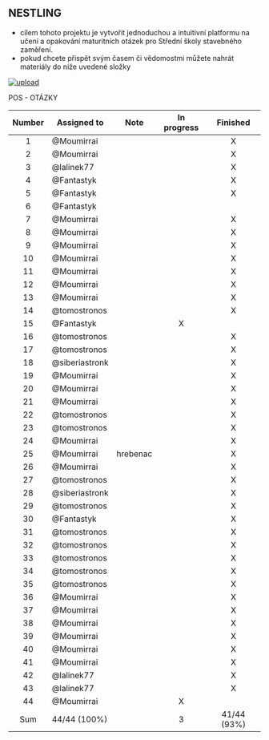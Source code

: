 ## NESTLING

- cílem tohoto projektu je vytvořit jednoduchou a intuitivní platformu na učení a opakování maturitních otázek pro Střední školy stavebného zaměření.
- pokud chcete přispět svým časem či vědomostmi můžete nahrát materiály do níže uvedené složky

[![upload](https://i.postimg.cc/vBFCNyGj/button-nahrat.png)](https://mega.nz/megadrop/kqKInvroV94)

POS - OTÁZKY

| Number | Assigned to    | Note     | In progress |  Finished   |
| :----: | -------------- | -------- | :---------: | :---------: |
|   1    | @Moumirrai     |          |             |      X      |
|   2    | @Moumirrai     |          |             |      X      |
|   3    | @lalinek77     |          |             |      X      |
|   4    | @Fantastyk     |          |             |      X      |
|   5    | @Fantastyk     |          |             |      X      |
|   6    | @Fantastyk     |          |             |             |
|   7    | @Moumirrai     |          |             |      X      |
|   8    | @Moumirrai     |          |             |      X      |
|   9    | @Moumirrai     |          |             |      X      |
|   10   | @Moumirrai     |          |             |      X      |
|   11   | @Moumirrai     |          |             |      X      |
|   12   | @Moumirrai     |          |             |      X      |
|   13   | @Moumirrai     |          |             |      X      |
|   14   | @tomostronos   |          |             |      X      |
|   15   | @Fantastyk     |          |      X      |             |
|   16   | @tomostronos   |          |             |      X      |
|   17   | @tomostronos   |          |             |      X      |
|   18   | @siberiastronk |          |             |      X      |
|   19   | @Moumirrai     |          |             |      X      |
|   20   | @Moumirrai     |          |             |      X      |
|   21   | @Moumirrai     |          |             |      X      |
|   22   | @tomostronos   |          |             |      X      |
|   23   | @tomostronos   |          |             |      X      |
|   24   | @Moumirrai     |          |             |      X      |
|   25   | @Moumirrai     | hrebenac |             |      X      |
|   26   | @Moumirrai     |          |             |      X      |
|   27   | @tomostronos   |          |             |      X      |
|   28   | @siberiastronk |          |             |      X      |
|   29   | @tomostronos   |          |             |      X      |
|   30   | @Fantastyk     |          |             |      X      |
|   31   | @tomostronos   |          |             |      X      |
|   32   | @tomostronos   |          |             |      X      |
|   33   | @tomostronos   |          |             |      X      |
|   34   | @tomostronos   |          |             |      X      |
|   35   | @tomostronos   |          |             |      X      |
|   36   | @Moumirrai     |          |             |      X      |
|   37   | @Moumirrai     |          |             |      X      |
|   38   | @Moumirrai     |          |             |      X      |
|   39   | @Moumirrai     |          |             |      X      |
|   40   | @Moumirrai     |          |             |      X      |
|   41   | @Moumirrai     |          |             |      X      |
|   42   | @lalinek77     |          |             |      X      |
|   43   | @lalinek77     |          |             |      X      |
|   44   | @Moumirrai     |          |      X      |             |
|  Sum   | 44/44 (100%)   |          |      3      | 41/44 (93%) |
